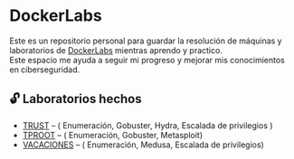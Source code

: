 # DockerLabs

Este es un repositorio personal para guardar la resolución de máquinas y laboratorios de [DockerLabs](https://dockerlabs.es/) mientras aprendo y practico.  
Este espacio me ayuda a seguir mi progreso y mejorar mis conocimientos en ciberseguridad.

## 🔓 Laboratorios hechos

- [TRUST](/MAQUINA_TRUST.pdf) – ( Enumeración, Gobuster, Hydra, Escalada de privilegios )
- [TPROOT](/MAQUINA_TPROOT.pdf) – ( Enumeración, Gobuster, Metasploit)
- [VACACIONES](/MAQUINA_VACACIONES.pdf) – ( Enumeración, Medusa, Escalada de privilegios)

